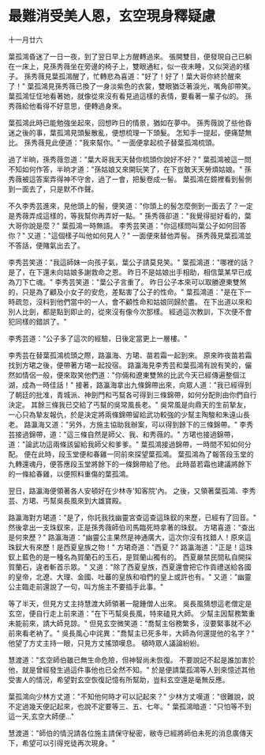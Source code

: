 # 最難消受美人恩，玄空現身釋疑慮

十一月廿六

葉孤鴻昏迷了一日一夜，到了翌日早上方醒轉過來。 張開雙目，便發現自己已躺在一床上，見孫秀薇坐在旁邊的椅子上，雙眼通紅，似一夜未睡，又似哭過的樣子。 孫秀薇見葉孤鴻醒了，忙轉悲為喜道："好了！好了！葉大哥你終於醒來了！" 葉孤鴻見孫秀薇已換了一身淡紫色的衣裳，雙眼猶泛著淚光，嘴角卻帶笑。 葉孤鴻怔怔地看著她，就像從來沒有看見過這樣的表情，要看著一輩子似的。 孫秀薇給他看得不好意思，便轉過身來。

葉孤鴻此時已能勉強坐起來，回想昨日的情景，猶如在夢中。 孫秀薇說了些他昏迷之後的事，葉孤鴻見頭髮散亂，便想梳理一下頭髮。 怎知手一提起，便痛楚無比。 孫秀薇見此便道："我來幫你。" 一面便拿起梳子替葉孤鴻梳頭。

過了半晌，孫秀薇忽道："葉大哥我天天替你梳頭你說好不好？" 葉孤鴻被這一問不知如何作答，半晌才道："孫姑娘又來開玩笑了，在下豈敢天天勞煩姑娘。" 孫秀薇被這答案弄得神不守舍，過了一會，把髮卷成一髻。 葉孤鴻在鏡裡看到髻側到一面去了，只是默不作聲。

不久李秀芸進來，見他頭上的髻，便笑道："你頭上的髻怎麼側到一面去了？一定是秀薇弄成這樣的，等我幫你再弄好一點。" 孫秀薇卻道："我覺得挺好看的，葉大哥你說是麼？" 葉孤鴻一時無語。 李秀芸笑道："你這樣問叫葉公子如何回答你？" 又道："這個樣子叫他如何見人？" 一面便來替他弄髻。 孫秀薇見葉孤鴻並不答話，便賭氣出去了。

李秀芸笑道："我這師妹一向孩子氣，葉公子請莫見笑。" 葉孤鴻道："哪裡的話？是了，在下還未向姑娘多謝救命之恩。 昨日不是姑娘出手相助，相信葉某早已成為刀下亡魂。" 李秀芸笑道："葉公子言重了。 昨日公子本來可以取勝遼東雙煞的，只是為了顧及小女子的安危，差點害了公子的性命。" 葉孤鴻道："是在下一時疏忽，沒料到他們當中的一人，會不顧性命和姑娘同歸於盡。 在下出道以來和別人比劍，都是點到即止的，從來沒有像今次那樣。 經過這次教訓，下次便不會犯同樣的錯誤了。"

李秀芸道："公子多了這次的經驗，日後定當更上一層樓。"

李秀芸在替葉孤鴻梳頭之際，路瀛海、方珺、苗若霜一起到來。 原來昨夜苗若霜找到方珺之後，便帶著方珺一起投宿。 路瀛海見李秀芸和葉孤鴻有說有笑的，儼然如情侶一般，便來取笑他們道："你倆和遼東雙煞的比武今天已經傳遍整個江湖，成為一時佳話！" 接著，路瀛海拿出九條錦帶出來，向眾人道："我已經得到了朝廷的批准，青城派、神劍門和丐幫各可得到三條錦帶，如何分配則由你們自行決定。 其餘三條我已交給了丐幫的吳常風長老。" 吳常風是向鼎天的生前摯友，一心只為摯友報仇，於是決定將兩條錦帶留給武功較強的少幫主陶駿和朱遠山長老。 路瀛海又道："另外，方施主協助我辦案，可以得到餘下的三條錦帶。" 李秀芸接過錦帶，道："這三條自然是師父、我、和秀薇的。" 方珺也接過錦帶，道："論武功這兩條該留給我師父和爹爹。" 葉孤鴻接過錦帶，一時間不知如何分配。 便在此時，段玉堂便和春雞一同前來探望葉孤鴻。 葉孤鴻為了報答段玉堂的九轉還魂丹，便答應段玉堂將餘下的一條錦帶給了他。 此時苗若霜也建議將餘下的一條給春雞，以便照料重傷的葉孤鴻。

翌日，路瀛海便領著各人安頓好在少林寺'知客院'內。 之後，又領著葉孤鴻、李秀芸、方珺、丐幫吳長風來到大雄寶殿。

路瀛海對方珺道："是了，你託我找幽靈宮查這查這珠釵的來歷，已經有了回音。" 然後拿出一支珠釵來，正是孫秀薇師伯司馬臨死時拿著的珠釵。 方珺喜道："查出是何來歷？" 路瀛海道："幽靈公主果然是神通廣大，這次你沒有找錯人！原來這珠釵大有來歷！是西夏皇族之物！" 方珺奇道："西夏？" 路瀛海道："正是！這珠釵上藍色的是一種名為賀蘭石的玉石，是賀蘭山獨有的。 西夏嚴禁民間私自開採賀蘭石，違者斬首示眾。" 又道："除了西夏皇族，西夏還會把它作貢禮送給各國的皇帝，北遼、大理、金國、吐蕃的皇族和咱們的皇上或許也有。" 又道："幽靈公主臨走前還說了一句，叫方施主不要插手此事。"

等了半天，但見方丈主持慧渡大師領著一龍鍾僧人出來。 吳長風猜想這老僧定是玄空，便自行走上前來道："在下丐幫吳長風，特來磕見大師。 少幫主因幫務繁重未能前來，請大師見諒。" 但見玄空微笑道："喬幫主俗務繁多，沒要緊事就不必前來看老衲了。" 吳長風心中詫異："喬幫主已死多年，大師為何還提他的名字？" 他望了方丈主持一眼，只見方丈搖頭嘆息。 頓時眾人議論紛紛。

慧渡道："玄空師伯雖已無生命危險，但神智尚未恢復。 不要說記不起是誰加害於他，就是曾經發生過這件事他也已全然不知。" 於是便請葉孤鴻等人到來憶述其他受害人的情況，希望對玄空恢復記憶有所幫助，豈料玄空還是毫無反應。

葉孤鴻向少林方丈道："不知他何時才可以記起來？" 少林方丈嘆道："很難說，說不定過幾天便記起來，也說不定要等三、五、七年。" 葉孤鴻暗道："只怕等不到這一天,玄空大師便..."

慧渡道："師伯的情況請各位施主請保守秘密，敝寺已經將師伯未死的消息廣傳天下，希望可以引得兇徒再次現身。"

